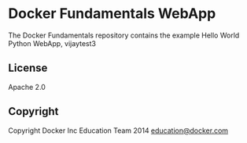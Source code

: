 Docker Fundamentals WebApp
==========================

The Docker Fundamentals repository contains the example Hello World Python WebApp, vijaytest3

## License

Apache 2.0

## Copyright

Copyright Docker Inc Education Team 2014 <education@docker.com>
